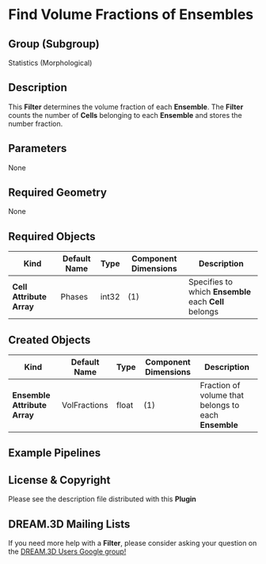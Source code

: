 # Find Volume Fractions of Ensembles  #


## Group (Subgroup) ##

Statistics (Morphological)

## Description ##

This **Filter** determines the volume fraction of each **Ensemble**. The **Filter** counts the number of **Cells** belonging to each **Ensemble** and stores the number fraction.

## Parameters ##

None 

## Required Geometry ##

None

## Required Objects ##

| Kind | Default Name | Type | Component Dimensions | Description |
|------|--------------|------|----------------------|-------------|
| **Cell Attribute Array** | Phases | int32 | (1) | Specifies to which **Ensemble** each **Cell** belongs |

## Created Objects ##

| Kind | Default Name | Type | Component Dimensions | Description |
|------|--------------|------|----------------------|-------------|
| **Ensemble Attribute Array** | VolFractions | float | (1) | Fraction of volume that belongs to each **Ensemble** |

## Example Pipelines ##



## License & Copyright ##

Please see the description file distributed with this **Plugin**

## DREAM.3D Mailing Lists ##

If you need more help with a **Filter**, please consider asking your question on the [DREAM.3D Users Google group!](https://groups.google.com/forum/?hl=en#!forum/dream3d-users)


